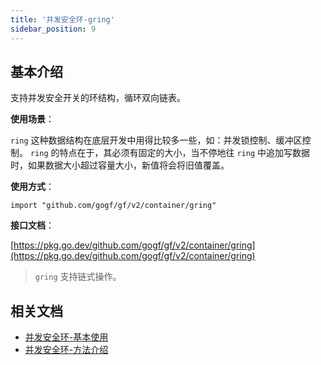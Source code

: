 ```yaml
---
title: '并发安全环-gring'
sidebar_position: 9
---
```


## 基本介绍

支持并发安全开关的环结构，循环双向链表。

**使用场景**：

`ring` 这种数据结构在底层开发中用得比较多一些，如：并发锁控制、缓冲区控制。 `ring` 的特点在于，其必须有固定的大小，当不停地往 `ring` 中追加写数据时，如果数据大小超过容量大小，新值将会将旧值覆盖。

**使用方式**：

```
import "github.com/gogf/gf/v2/container/gring"
```

**接口文档**：

[https://pkg.go.dev/github.com/gogf/gf/v2/container/gring](https://pkg.go.dev/github.com/gogf/gf/v2/container/gring)

> `gring` 支持链式操作。

## 相关文档

- [并发安全环-基本使用](output/goframe-v2.5-md/组件列表/数据结构/并发安全环-gring/并发安全环-基本使用)
- [并发安全环-方法介绍](output/goframe-v2.5-md/组件列表/数据结构/并发安全环-gring/并发安全环-方法介绍)